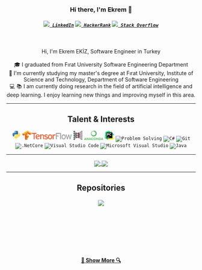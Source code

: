<h3 align="center">Hi there, I'm Ekrem 👋</h3>
<h5 align="center">
  <code><a href="https://www.linkedin.com/in/ekremekiz/" title="LinkedIn Profile"><img width="22" src="https://github.com/zumrudu-anka/zumrudu-anka/blob/master/images/linkedin.svg"> LinkedIn</a></code>
  <code><a href="https://www.hackerrank.com/ekremekz" title="HackerRank Profile"><img width="22" src="https://github.com/zumrudu-anka/zumrudu-anka/blob/master/images/hackerrank.png"> HackerRank</a></code>
  <code><a href="https://stackoverflow.com/users/8290052/ekrem-ekiz" title="Stack Overflow Profile"><img width="22" src="https://github.com/zumrudu-anka/zumrudu-anka/blob/master/images/stackoverflow.svg"> Stack Overflow</a></code>
</h5>
<br>
<p align="center">
  Hi, I'm Ekrem EKİZ, Software Engineer in Turkey
  <br>
  <br>
  🎓 I graduated from Fırat University Software Engineering Department
  <br>
  🔬 I'm currently studying my master's degree at Fırat University, Institute of Science and Technology, Department of Software Engineering
  <br>
  💻 📚 I am currently doing research in the field of artificial intelligence and deep learning. I enjoy learning new things and improving myself in this area.
</p>

<hr>

<h2 align="center">Talent & Interests</h2>

<p align="center">
  <code><img title="Python" height="25" src="https://github.com/ekremekiz/ekremekiz/blob/main/IMAGES/python-original.svg"></code>
  <code><img title="Tensorflow" height="25" src="https://github.com/ekremekiz/ekremekiz/blob/main/IMAGES/tensorflow.png"></code>
  <code><img title="Deep Learning" height="25" src="https://github.com/ekremekiz/ekremekiz/blob/main/IMAGES/deep-learning.svg"></code>
  <code><img title="Anaconda" height="25" src="https://github.com/ekremekiz/ekremekiz/blob/main/IMAGES/anaconda.png"></code>
  <code><img title="PyCharm" height="25" src="https://github.com/ekremekiz/ekremekiz/blob/main/IMAGES/pycharm.png"></code>
  <code><img title="Problem Solving" height="25" src="https://github.com/zumrudu-anka/zumrudu-anka/blob/master/images/problemSolving.png"></code>
  <code><img title="C#" height="25" src="https://github.com/zumrudu-anka/zumrudu-anka/blob/master/images/cSharp.svg"></code>
  <code><img title="Git" height="25" src="https://github.com/zumrudu-anka/zumrudu-anka/blob/master/images/git-original.svg"></code>
  <code><img title=".NetCore" height="25" src="https://github.com/zumrudu-anka/zumrudu-anka/blob/master/images/dotnetcore.svg"></code>
  <code><img title="Visual Studio Code" height="25" src="https://github.com/zumrudu-anka/zumrudu-anka/blob/master/images/vscode.png"></code>
  <code><img title="Microsoft Visual Studio" height="25" src="https://github.com/zumrudu-anka/zumrudu-anka/blob/master/images/visualstudio.png"></code>
  <code><img title="Java" height="25" src="https://github.com/zumrudu-anka/zumrudu-anka/blob/master/images/java-original.svg"></code>
</p>

<hr>

<p align=center>
  <a href="https://github.com/anuraghazra/github-readme-stats" title="Go to Source">
    <img height=175 align="center" src="https://github-readme-stats.vercel.app/api?username=ekremekiz&show_icons=true&theme=gotham">
  </a>
  <a href="https://github.com/anuraghazra/github-readme-stats">
  <img height=175 align="center" src="https://github-readme-stats.vercel.app/api/top-langs/?username=ekremekiz&hide=c%23,powershell,java&title_color=2aa889&text_color=99d1ce&icon_color=2bbc8a&bg_color=0c1014&langs_count=8&layout=compact" />
  </a>
</p>

<hr>

<h2 align="center">Repositories</h2>

<p width="100%" align="center">
  <a align="left" href="https://github.com/ekremekiz/HackerRank-30-Days-of-Code" title="HackerRank 30 Days of Code"><img align="center" height="115" src="https://github-readme-stats.vercel.app/api/pin/?username=ekremekiz&repo=HackerRank-30-Days-of-Code&theme=gotham"></a>
</p>
<br><br><br><br><br><br>
<h4 align="center"><a href=https://github.com/ekremekiz?tab=repositories" title="Show Repositories">🔎 Show More 🔍</a></h4>



<!--
**ekremekiz/ekremekiz** is a ✨ _special_ ✨ repository because its `README.md` (this file) appears on your GitHub profile.

Here are some ideas to get you started:

- 🔭 I’m currently working on ...
- 🌱 I’m currently learning ...
- 👯 I’m looking to collaborate on ...
- 🤔 I’m looking for help with ...
- 💬 Ask me about ...
- 📫 How to reach me: ...
- 😄 Pronouns: ...
- ⚡ Fun fact: ...
-->
